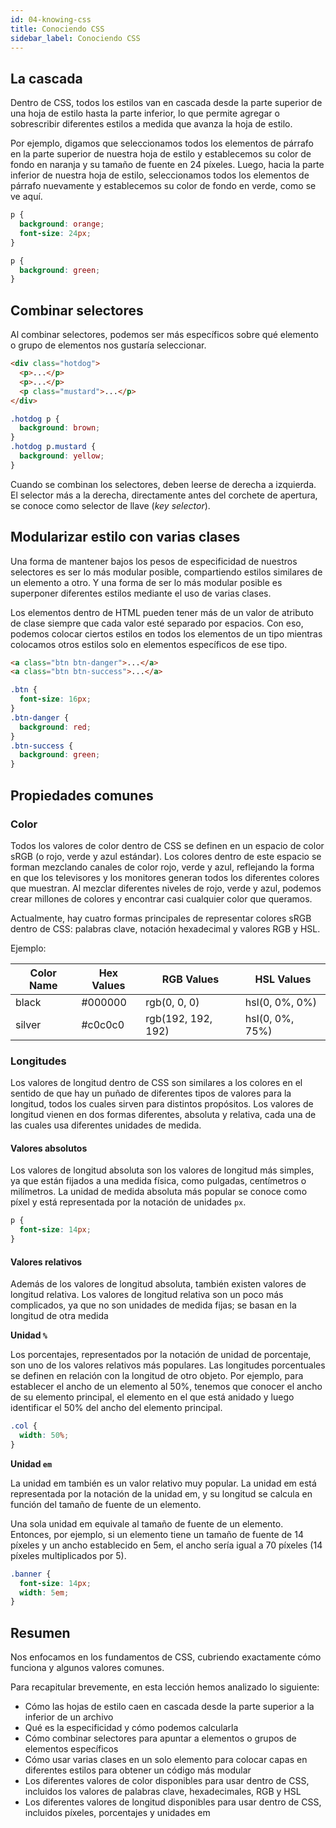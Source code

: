 ```yaml
---
id: 04-knowing-css
title: Conociendo CSS
sidebar_label: Conociendo CSS
---
```


## La cascada

Dentro de CSS, todos los estilos van en cascada desde la parte superior de una hoja de estilo hasta la parte inferior, lo que permite agregar o sobrescribir diferentes estilos a medida que avanza la hoja de estilo.

Por ejemplo, digamos que seleccionamos todos los elementos de párrafo en la parte superior de nuestra hoja de estilo y establecemos su color de fondo en naranja y su tamaño de fuente en 24 píxeles. Luego, hacia la parte inferior de nuestra hoja de estilo, seleccionamos todos los elementos de párrafo nuevamente y establecemos su color de fondo en verde, como se ve aquí.

```css
p {
  background: orange;
  font-size: 24px;
}

p {
  background: green;
}
```

## Combinar selectores
Al combinar selectores, podemos ser más específicos sobre qué elemento o grupo de elementos nos gustaría seleccionar.

```html
<div class="hotdog">
  <p>...</p>
  <p>...</p>
  <p class="mustard">...</p>
</div>

```

```css
.hotdog p {
  background: brown;
}
.hotdog p.mustard {
  background: yellow;
}
```

Cuando se combinan los selectores, deben leerse de derecha a izquierda. El selector más a la derecha, directamente antes del corchete de apertura, se conoce como selector de llave (*key selector*).


## Modularizar estilo con varias clases

Una forma de mantener bajos los pesos de especificidad de nuestros selectores es ser lo más modular posible, compartiendo estilos similares de un elemento a otro. Y una forma de ser lo más modular posible es superponer diferentes estilos mediante el uso de varias clases.

Los elementos dentro de HTML pueden tener más de un valor de atributo de clase siempre que cada valor esté separado por espacios. Con eso, podemos colocar ciertos estilos en todos los elementos de un tipo mientras colocamos otros estilos solo en elementos específicos de ese tipo.

```html
<a class="btn btn-danger">...</a>
<a class="btn btn-success">...</a>
```

```css
.btn {
  font-size: 16px;
}
.btn-danger {
  background: red;
}
.btn-success {
  background: green;
}
```

## Propiedades comunes
### Color
Todos los valores de color dentro de CSS se definen en un espacio de color sRGB (o rojo, verde y azul estándar). Los colores dentro de este espacio se forman mezclando canales de color rojo, verde y azul, reflejando la forma en que los televisores y los monitores generan todos los diferentes colores que muestran. Al mezclar diferentes niveles de rojo, verde y azul, podemos crear millones de colores y encontrar casi cualquier color que queramos.

Actualmente, hay cuatro formas principales de representar colores sRGB dentro de CSS: palabras clave, notación hexadecimal y valores RGB y HSL.

Ejemplo:

| Color Name | Hex Values | RGB Values         | HSL Values      |
| ---------- | ---------- | ------------------ | --------------- |
| black      | #000000    | rgb(0, 0, 0)       | hsl(0, 0%, 0%)  |
| silver     | #c0c0c0    | rgb(192, 192, 192) | hsl(0, 0%, 75%) |

### Longitudes
Los valores de longitud dentro de CSS son similares a los colores en el sentido de que hay un puñado de diferentes tipos de valores para la longitud, todos los cuales sirven para distintos propósitos. Los valores de longitud vienen en dos formas diferentes, absoluta y relativa, cada una de las cuales usa diferentes unidades de medida.

#### Valores absolutos
Los valores de longitud absoluta son los valores de longitud más simples, ya que están fijados a una medida física, como pulgadas, centímetros o milímetros. La unidad de medida absoluta más popular se conoce como píxel y está representada por la notación de unidades `px`.


```css
p {
  font-size: 14px;
}
```

#### Valores relativos

Además de los valores de longitud absoluta, también existen valores de longitud relativa. Los valores de longitud relativa son un poco más complicados, ya que no son unidades de medida fijas; se basan en la longitud de otra medida

**Unidad `%`**

Los porcentajes, representados por la notación de unidad de porcentaje, son uno de los valores relativos más populares. Las longitudes porcentuales se definen en relación con la longitud de otro objeto. Por ejemplo, para establecer el ancho de un elemento al 50%, tenemos que conocer el ancho de su elemento principal, el elemento en el que está anidado y luego identificar el 50% del ancho del elemento principal.

```css
.col {
  width: 50%;
}
```

**Unidad `em`**

La unidad em también es un valor relativo muy popular. La unidad em está representada por la notación de la unidad em, y su longitud se calcula en función del tamaño de fuente de un elemento.

Una sola unidad em equivale al tamaño de fuente de un elemento. Entonces, por ejemplo, si un elemento tiene un tamaño de fuente de 14 píxeles y un ancho establecido en 5em, el ancho sería igual a 70 píxeles (14 píxeles multiplicados por 5).

```css
.banner {
  font-size: 14px;
  width: 5em;
}
```


## Resumen
Nos enfocamos en los fundamentos de CSS, cubriendo exactamente cómo funciona y algunos valores comunes.

Para recapitular brevemente, en esta lección hemos analizado lo siguiente:

- Cómo las hojas de estilo caen en cascada desde la parte superior a la inferior de un archivo
- Qué es la especificidad y cómo podemos calcularla
- Cómo combinar selectores para apuntar a elementos o grupos de elementos específicos
- Cómo usar varias clases en un solo elemento para colocar capas en diferentes estilos para obtener un código más modular
- Los diferentes valores de color disponibles para usar dentro de CSS, incluidos los valores de palabras clave, hexadecimales, RGB y HSL
- Los diferentes valores de longitud disponibles para usar dentro de CSS, incluidos píxeles, porcentajes y unidades em